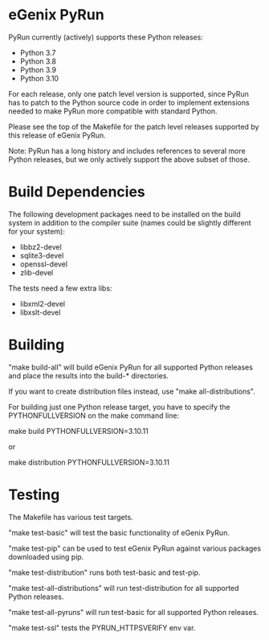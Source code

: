 # eGenix PyRun

PyRun currently (actively) supports these Python releases:

 * Python 3.7
 * Python 3.8
 * Python 3.9
 * Python 3.10

For each release, only one patch level version is supported,
since PyRun has to patch to the Python source code in order to
implement extensions needed to make PyRun more compatible with
standard Python.

Please see the top of the Makefile for the patch level releases
supported by this release of eGenix PyRun.

Note: PyRun has a long history and includes references to several more
Python releases, but we only actively support the above subset of those.

# Build Dependencies

The following development packages need to be installed on the build system
in addition to the compiler suite (names could be slightly different for
your system):

 * libbz2-devel
 * sqlite3-devel
 * openssl-devel
 * zlib-devel

The tests need a few extra libs:

 * libxml2-devel
 * libxslt-devel

# Building

"make build-all" will build eGenix PyRun for all supported Python
releases and place the results into the build-* directories.

If you want to create distribution files instead, use
"make all-distributions".

For building just one Python release target, you have to specify
the PYTHONFULLVERSION on the make command line:

make build PYTHONFULLVERSION=3.10.11

or

make distribution PYTHONFULLVERSION=3.10.11

# Testing

The Makefile has various test targets.

"make test-basic" will test the basic functionality of eGenix PyRun.

"make test-pip" can be used to test eGenix PyRun against various
packages downloaded using pip.

"make test-distribution" runs both test-basic and test-pip.

"make test-all-distributions" will run test-distribution for all
supported Python releases.

"make test-all-pyruns" will run test-basic for all supported Python
releases.

"make test-ssl" tests the PYRUN_HTTPSVERIFY env var.
